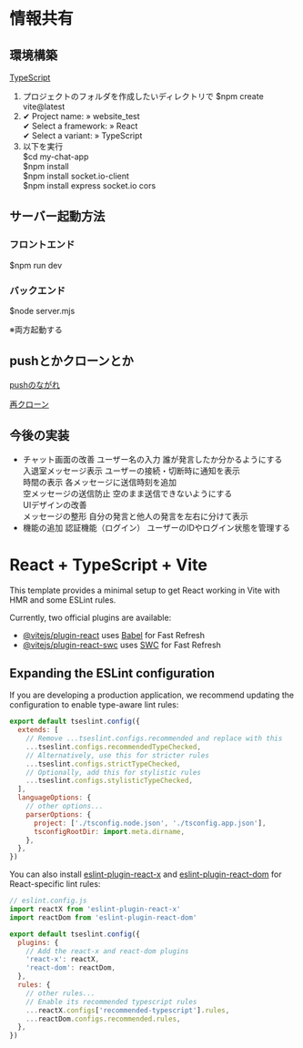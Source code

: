 # 情報共有

## 環境構築
[TypeScript][def3]

1. プロジェクトのフォルダを作成したいディレクトリで $npm create vite@latest<br>
2. ✔ Project name: » website_test<br>
  ✔ Select a framework: » React<br>
  ✔ Select a variant: » TypeScript<br>
3. 以下を実行<br>
  $cd my-chat-app<br>
  $npm install<br>
  $npm install socket.io-client<br>
  $npm install express socket.io cors<br>

## サーバー起動方法
### フロントエンド
$npm run dev
### バックエンド
$node server.mjs

※両方起動する

## pushとかクローンとか
[pushのながれ][def2]

[再クローン][def]

## 今後の実装
- チャット画面の改善
ユーザー名の入力	誰が発言したか分かるようにする<br>
入退室メッセージ表示	ユーザーの接続・切断時に通知を表示<br>
時間の表示	各メッセージに送信時刻を追加<br>
空メッセージの送信防止	空のまま送信できないようにする<br>
UIデザインの改善<br>
メッセージの整形	自分の発言と他人の発言を左右に分けて表示<br>
- 機能の追加
認証機能（ログイン）	ユーザーのIDやログイン状態を管理する<br>



[def]: https://qiita.com/hellhellmymy/items/b30db8e6ff6cdad9efcd
[def2]: https://qiita.com/nt-7/items/c5ea999a2638e03ee418
[def3]: https://qiita.com/ochiochi/items/efdaa0ae7d8c972c8103
[def4]: https://chatgpt.com/share/68132de3-48a4-8003-be83-c0e22c0206d2



# React + TypeScript + Vite

This template provides a minimal setup to get React working in Vite with HMR and some ESLint rules.

Currently, two official plugins are available:

- [@vitejs/plugin-react](https://github.com/vitejs/vite-plugin-react/blob/main/packages/plugin-react) uses [Babel](https://babeljs.io/) for Fast Refresh
- [@vitejs/plugin-react-swc](https://github.com/vitejs/vite-plugin-react/blob/main/packages/plugin-react-swc) uses [SWC](https://swc.rs/) for Fast Refresh

## Expanding the ESLint configuration

If you are developing a production application, we recommend updating the configuration to enable type-aware lint rules:

```js
export default tseslint.config({
  extends: [
    // Remove ...tseslint.configs.recommended and replace with this
    ...tseslint.configs.recommendedTypeChecked,
    // Alternatively, use this for stricter rules
    ...tseslint.configs.strictTypeChecked,
    // Optionally, add this for stylistic rules
    ...tseslint.configs.stylisticTypeChecked,
  ],
  languageOptions: {
    // other options...
    parserOptions: {
      project: ['./tsconfig.node.json', './tsconfig.app.json'],
      tsconfigRootDir: import.meta.dirname,
    },
  },
})
```

You can also install [eslint-plugin-react-x](https://github.com/Rel1cx/eslint-react/tree/main/packages/plugins/eslint-plugin-react-x) and [eslint-plugin-react-dom](https://github.com/Rel1cx/eslint-react/tree/main/packages/plugins/eslint-plugin-react-dom) for React-specific lint rules:

```js
// eslint.config.js
import reactX from 'eslint-plugin-react-x'
import reactDom from 'eslint-plugin-react-dom'

export default tseslint.config({
  plugins: {
    // Add the react-x and react-dom plugins
    'react-x': reactX,
    'react-dom': reactDom,
  },
  rules: {
    // other rules...
    // Enable its recommended typescript rules
    ...reactX.configs['recommended-typescript'].rules,
    ...reactDom.configs.recommended.rules,
  },
})
```
